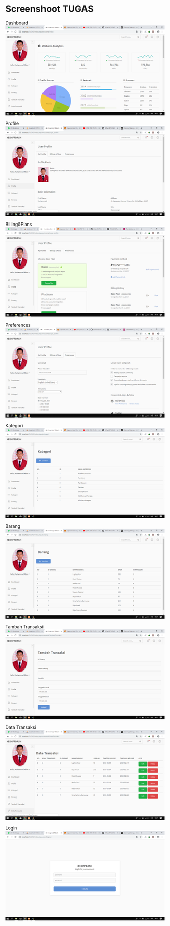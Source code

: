 # Screenshoot TUGAS
Dashboard![alt text](https://github.com/Alfian29/TUGAS/blob/master/SSTugas/dashboard.png)

Profile![alt text](https://github.com/Alfian29/TUGAS/blob/master/SSTugas/profile.png)

Billing&Plans![alt text](https://github.com/Alfian29/TUGAS/blob/master/SSTugas/billing&plans.png)

Preferences![alt text](https://github.com/Alfian29/TUGAS/blob/master/SSTugas/preferences.png)

Kategori![alt text](https://github.com/Alfian29/TUGAS/blob/master/SSTugas/kategori.png)

Barang![alt text](https://github.com/Alfian29/TUGAS/blob/master/SSTugas/barang.png)

Tambah Transaksi![alt text](https://github.com/Alfian29/TUGAS/blob/master/SSTugas/tambah_transaksi.png)

Data Transaksi![alt text](https://github.com/Alfian29/TUGAS/blob/master/SSTugas/data_transaksi.png)

Login![alt text](https://github.com/Alfian29/TUGAS/blob/master/SSTugas/login.png)
